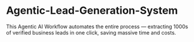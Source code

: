 # Agentic-Lead-Generation-System
This Agentic AI Workflow automates the entire process — extracting 1000s of verified business leads in one click, saving massive time and costs.
